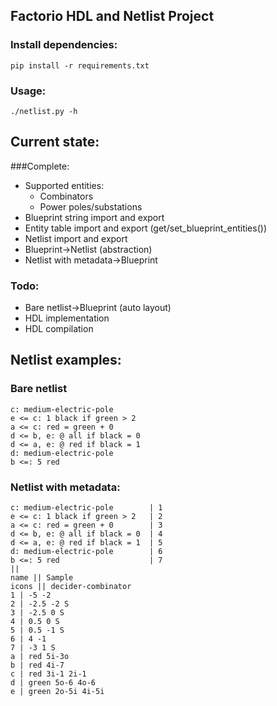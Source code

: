 ## Factorio HDL and Netlist Project

### Install dependencies:
```
pip install -r requirements.txt
```

### Usage:
```
./netlist.py -h
```

## Current state:

###Complete:
* Supported entities:
  * Combinators
  * Power poles/substations
* Blueprint string import and export
* Entity table import and export (get/set_blueprint_entities())
* Netlist import and export
* Blueprint->Netlist (abstraction)
* Netlist with metadata->Blueprint

### Todo:

* Bare netlist->Blueprint (auto layout)
* HDL implementation
* HDL compilation

## Netlist examples:
### Bare netlist
```
c: medium-electric-pole        
e <= c: 1 black if green > 2   
a <= c: red = green + 0        
d <= b, e: @ all if black = 0  
d <= a, e: @ red if black = 1  
d: medium-electric-pole        
b <=: 5 red                    
```

### Netlist with metadata:
```
c: medium-electric-pole        | 1
e <= c: 1 black if green > 2   | 2
a <= c: red = green + 0        | 3
d <= b, e: @ all if black = 0  | 4
d <= a, e: @ red if black = 1  | 5
d: medium-electric-pole        | 6
b <=: 5 red                    | 7
||
name || Sample
icons || decider-combinator
1 | -5 -2 
2 | -2.5 -2 S
3 | -2.5 0 S
4 | 0.5 0 S
5 | 0.5 -1 S
6 | 4 -1 
7 | -3 1 S
a | red 5i-3o
b | red 4i-7
c | red 3i-1 2i-1
d | green 5o-6 4o-6
e | green 2o-5i 4i-5i
```